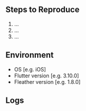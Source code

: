 <!-- Thank you for using Fleather! -->

## Steps to Reproduce

<!-- Please tell us exactly how to reproduce the problem you are running into. -->

1. ...
2. ...
3. ...

## Environment
- OS [e.g. iOS]
- Flutter version [e.g. 3.10.0]
- Fleather version [e.g. 1.8.0]

## Logs

<!-- Include any relevant logs or exception traces if applicable. -->

```
```
